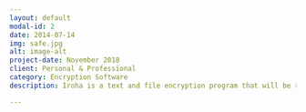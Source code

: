 ```yaml
---
layout: default
modal-id: 2
date: 2014-07-14
img: safe.jpg
alt: image-alt
project-date: November 2018
client: Personal & Professional
category: Encryption Software
description: Iroha is a text and file encryption program that will be ran with its own GUI or through terminal. It will include at least 26 classical ciphers and of course modern encryption for disk and file encryption. It is written in Java and will be compatible with Linux, Windows, and MacOS.

---
```

